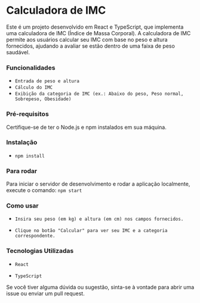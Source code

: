 # Calculadora de IMC

Este é um projeto desenvolvido em React e TypeScript, que implementa uma calculadora de IMC (Índice de Massa Corporal). A calculadora de IMC permite aos usuários calcular seu IMC com base no peso e altura fornecidos, ajudando a avaliar se estão dentro de uma faixa de peso saudável.

### Funcionalidades
- `Entrada de peso e altura`
- `Cálculo do IMC`
- `Exibição da categoria de IMC (ex.: Abaixo do peso, Peso normal, Sobrepeso, Obesidade)`

### Pré-requisitos

Certifique-se de ter o Node.js e npm instalados em sua máquina.

### Instalação
- `npm install`

### Para rodar
Para iniciar o servidor de desenvolvimento e rodar a aplicação localmente, execute o comando:
`npm start`

### Como usar
- `Insira seu peso (em kg) e altura (em cm) nos campos fornecidos.`

- `Clique no botão "Calcular" para ver seu IMC e a categoria correspondente.`

### Tecnologias Utilizadas

- `React`

- `TypeScript`

Se você tiver alguma dúvida ou sugestão, sinta-se à vontade para abrir uma issue ou enviar um pull request.